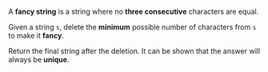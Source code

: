 A **fancy string** is a string where no **three consecutive** characters are equal.

Given a string `s`, delete the **minimum** possible number of characters from `s` to make it **fancy**.

Return the final string after the deletion. It can be shown that the answer will always be **unique**.